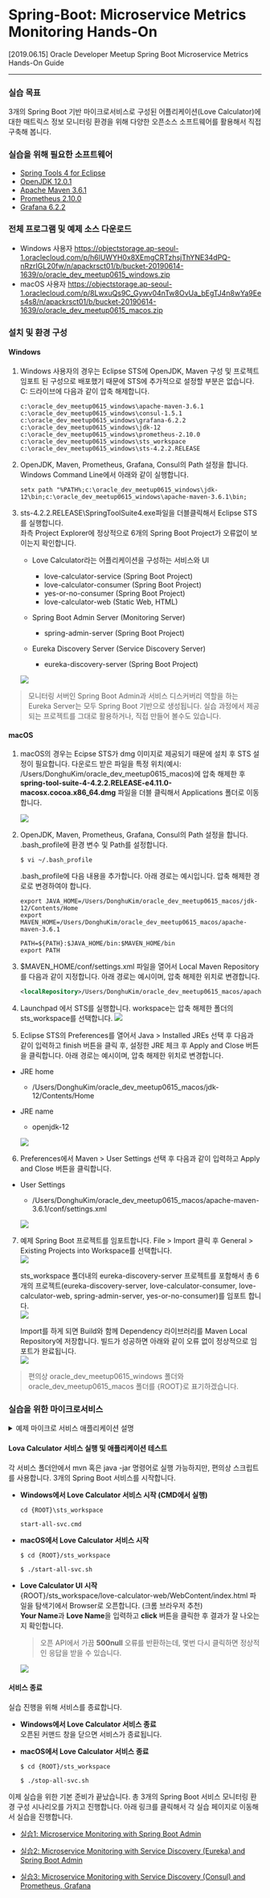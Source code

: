 # Spring-Boot: Microservice Metrics Monitoring Hands-On

[2019.06.15] Oracle Developer Meetup Spring Boot Microservice Metrics Hands-On Guide

***

### 실습 목표

3개의 Spring Boot 기반 마이크로서비스로 구성된 어플리케이션(Love Calculator)에 대한 매트릭스 정보 모니터링 환경을 위해 다양한 오픈소스 소프트웨어를 활용해서 직접 구축해 봅니다.

### 실습을 위해 필요한 소프트웨어
* [Spring Tools 4 for Eclipse](https://spring.io/tools)
* [OpenJDK 12.0.1](https://jdk.java.net/12/)
* [Apache Maven 3.6.1](https://maven.apache.org/download.cgi)
* [Prometheus 2.10.0](https://prometheus.io/download/)
* [Grafana 6.2.2](https://grafana.com/grafana/download)

### 전체 프로그램 및 예제 소스 다운로드
* Windows 사용자
    https://objectstorage.ap-seoul-1.oraclecloud.com/p/h6lUWYH0x8XEmgCRTzhsjThYNE34dPQ-nRzrIGL20fw/n/apackrsct01/b/bucket-20190614-1639/o/oracle_dev_meetup0615_windows.zip
* macOS 사용자
    https://objectstorage.ap-seoul-1.oraclecloud.com/p/8LwxuQs9C_Gywv04nTw8OvUa_bEgTJ4n8wYa9Ees4s8/n/apackrsct01/b/bucket-20190614-1639/o/oracle_dev_meetup0615_macos.zip

### 설치 및 환경 구성
#### Windows
1. Windows 사용자의 경우는 Eclipse STS에 OpenJDK, Maven 구성 및 프로젝트 임포트 된 구성으로 배포했기 때문에 STS에 추가적으로 설정할 부분은 없습니다. C: 드라이브에 다음과 같이 압축 해제합니다.
    ```
    c:\oracle_dev_meetup0615_windows\apache-maven-3.6.1
    c:\oracle_dev_meetup0615_windows\consul-1.5.1
    c:\oracle_dev_meetup0615_windows\grafana-6.2.2
    c:\oracle_dev_meetup0615_windows\jdk-12
    c:\oracle_dev_meetup0615_windows\prometheus-2.10.0
    c:\oracle_dev_meetup0615_windows\sts_workspace
    c:\oracle_dev_meetup0615_windows\sts-4.2.2.RELEASE
    ```

2. OpenJDK, Maven, Prometheus, Grafana, Consul의 Path 설정을 합니다.  
Windows Command Line에서 아래와 같이 실행합니다.
    ```
    setx path "%PATH%;c:\oracle_dev_meetup0615_windows\jdk-12\bin;c:\oracle_dev_meetup0615_windows\apache-maven-3.6.1\bin;
    ```

3. sts-4.2.2.RELEASE\SpringToolSuite4.exe파일을 더블클릭해서 Eclipse STS를 실행합니다.  
좌측 Project Explorer에 정상적으로 6개의 Spring Boot Project가 오류없이 보이는지 확인합니다.
    * Love Calculator라는 어플리케이션을 구성하는 서비스와 UI
        * love-calculator-service (Spring Boot Project)
        * love-calculator-consumer (Spring Boot Project)
        * yes-or-no-consumer (Spring Boot Project)
        * love-calculator-web (Static Web, HTML)

    * Spring Boot Admin Server (Monitoring Server)
        * spring-admin-server (Spring Boot Project)

    * Eureka Discovery Server (Service Discovery Server)
        * eureka-discovery-server (Spring Boot Project)

    ![](images/sts-import-complete.png)

> 모니터링 서버인 Spring Boot Admin과 서비스 디스커버리 역할을 하는 Eureka Server는 모두 Spring Boot 기반으로 생성됩니다. 실습 과정에서 제공되는 프로젝트를 그대로 활용하거나, 직접 만들어 볼수도 있습니다.

#### macOS
1. macOS의 경우는 Ecipse STS가 dmg 이미지로 제공되기 때문에 설치 후 STS 설정이 필요합니다.  다운로드 받은 파일을 특정 위치(예시: /Users/DonghuKim/oracle_dev_meetup0615_macos)에 압축 해제한 후 **spring-tool-suite-4-4.2.2.RELEASE-e4.11.0-macosx.cocoa.x86_64.dmg** 파일을 더블 클릭해서 Applications 폴더로 이동합니다.

    ![](images/install-sts-on-macos.png)

2. OpenJDK, Maven, Prometheus, Grafana, Consul의 Path 설정을 합니다.  
.bash_profile에 환경 변수 및 Path를 설정합니다.

    ```
    $ vi ~/.bash_profile
    ```

    .bash_profile에 다음 내용을 추가합니다. 아래 경로는 예시입니다. 압축 해제한 경로로 변경하여야 합니다.
    ```
    export JAVA_HOME=/Users/DonghuKim/oracle_dev_meetup0615_macos/jdk-12/Contents/Home
    export MAVEN_HOME=/Users/DonghuKim/oracle_dev_meetup0615_macos/apache-maven-3.6.1

    PATH=${PATH}:$JAVA_HOME/bin:$MAVEN_HOME/bin
    export PATH
    ```

3. $MAVEN_HOME/conf/settings.xml 파일을 열어서 Local Maven Repository를 다음과 같이 지정합니다. 아래 경로는 예시이며, 압축 해제한 위치로 변경합니다.
    ```xml
    <localRepository>/Users/DonghuKim/oracle_dev_meetup0615_macos/apache-maven-3.6.1/repository</localRepository>
    ```

4. Launchpad 에서 STS를 실행합니다. workspace는 압축 해제한 폴더의 sts_workspace를 선택합니다.
    ![](images/sts-workspace.png)

5. Eclipse STS의 Preferences를 열어서 Java > Installed JREs 선택 후 다음과 같이 입력하고 finish 버튼을 클릭 후, 설정한 JRE 체크 후 Apply and Close 버튼을 클릭합니다. 아래 경로는 예시이며, 압축 해제한 위치로 변경합니다.
* JRE home
    * /Users/DonghuKim/oracle_dev_meetup0615_macos/jdk-12/Contents/Home
* JRE name
    * openjdk-12

    ![](images/sts-jre.png)

6. Preferences에서 Maven > User Settings 선택 후 다음과 같이 입력하고 Apply and Close 버튼을 클릭합니다.
* User Settings
    * /Users/DonghuKim/oracle_dev_meetup0615_macos/apache-maven-3.6.1/conf/settings.xml

    ![](images/sts-maven.png)

7. 예제 Spring Boot 프로젝트를 임포트합니다. File > Import 클릭 후 General > Existing  Projects into Workspace를 선택합니다.  
    ![](images/sts-import-projects.png)  

    sts_workspace 폴더내의 eureka-discovery-server 프로젝트를 포함해서 총 6개의 프로젝트(eureka-discovery-server, love-calculator-consumer, love-calculator-web, spring-admin-server, yes-or-no-consumer)를 임포트 합니다.  
    ![](images/sts-import-project.png)

    Import를 하게 되면 Build와 함께 Dependency 라이브러리를 Maven Local Repository에 저장합니다. 빌드가 성공하면 아래와 같이 오류 없이 정상적으로 임포트가 완료됩니다.  
    ![](images/sts-import-complete.png)

> 편의상 oracle_dev_meetup0615_windows 폴더와 oracle_dev_meetup0615_macos 폴더를 {ROOT}로 표기하겠습니다.

### 실습을 위한 마이크로서비스

<details>
<summary>예제 마이크로 서비스 애플리케이션 설명</summary>
<div markdown="1">

예제로 사용할 마이크로 서비스 애플리케이션은 Love Calculator 애플리케이션입니다. Love Calculator 애플리케이션은 주어진 두 사람의 이름으로 두 사람간의 관계를 비율과 이미지로 표시해주는 애플리케이션입니다. 총 3개의 마이크로 서비스와 하나의 UI 애플리케이션으로 구성되며, 두개의 오픈 API를 사용합니다.

![](images/msa-monitoring-senario.png)

Love Calculator와 Yes or No라는 Open API를 각각 호출하는 두개의 Spring Boot REST Client(love-calculator-consumer, yes-or-no-consumer)가 있습니다. love-calculator-service(8081)는 love-calculator-consumer(8082)를 호출한 후, 결과를 받아서 다시 관련 이미지를 얻기 위해서 yes-or-no-consumer 서비스를 호출합니다. 그리고 두 결과를 합쳐서 결과를 전달하는 서비스입니다.

</div>
</details>

#### Lova Calculator 서비스 실행 및 애플리케이션 테스트

각 서비스 폴더안에서 mvn 혹은 java -jar 명령어로 실행 가능하지만, 편의상 스크립트를 사용합니다. 3개의 Spring Boot 서비스를 시작합니다.  

* **Windows에서 Love Calculator 서비스 시작 (CMD에서 실행)**
    ```
    cd {ROOT}\sts_workspace

    start-all-svc.cmd
    ```

* **macOS에서 Love Calculator 서비스 시작**
    ```
    $ cd {ROOT}/sts_workspace

    $ ./start-all-svc.sh
    ```

* **Love Calculator UI 시작**  
{ROOT}/sts_workspace/love-calculator-web/WebContent/index.html 파일을 탐색기에서 Browser로 오픈합니다. (크롬 브라우저 추천)  
**Your Name**과 **Love Name**을 입력하고 **click** 버튼을 클릭한 후 결과가 잘 나오는지 확인합니다. 
    > 오픈 API에서 가끔 **500null** 오류를 반환하는데, 몇번 다시 클릭하면 정상적인 응답을 받을 수 있습니다.

    ![](images/love-calculator-test.png)

#### 서비스 종료
실습 진행을 위해 서비스를 종료합니다.  

* **Windows에서 Love Calculator 서비스 종료**  
오픈된 커맨드 창을 닫으면 서비스가 종료됩니다.

* **macOS에서 Love Calculator 서비스 종료**  
    ```
    $ cd {ROOT}/sts_workspace

    $ ./stop-all-svc.sh
    ```

이제 실습을 위한 기본 준비가 끝났습니다. 총 3개의 Spring Boot 서비스 모니터링 환경 구성 시나리오를 가지고 진행합니다. 아래 링크를 클릭해서 각 실습 페이지로 이동해서 실습을 진행합니다.

- [실습1: Microservice Monitoring with Spring Boot Admin](HOL-PART1.md)

- [실습2: Microservice Monitoring with Service Discovery (Eureka) and Spring Boot Admin](HOL-PART2.md)

- [실습3: Microservice Monitoring with Service Discovery (Consul) and Prometheus, Grafana](HOL-PART3.md)
